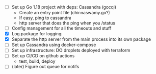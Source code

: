 - [ ] Set up Go 1.18 project with deps: Cassandra (gocql)
    - Create an entry point file (chinnaswamy.go?)
    - If easy, ping to cassandra
    - http server that does the ping when you /status
- [ ] Config management for all the timeouts and stuff
- [x] Log package for logging
- [x] Separate the http server from the main process into its own package
- [ ] Set up Cassandra using docker-compose
- [ ] Set up infrastructure: DO droplets deployed with terraform
- [ ] Set up CI/CD on github actions
    - test, build, deploy
- [ ] (later) Figure out queue for notifs